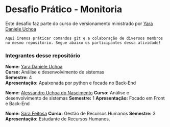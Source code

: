 # Desafio Prático - Monitoria

Este desafio faz parte do curso de versionamento ministrado por [Yara Daniele Uchoa](https://github.com/YaraDanieleUchoa) 

    Aqui iremos práticar comandos git e a colaboração de diversos membros no mesmo repositório. Segue abaixo os participantes dessa atividade!

### Integrantes desse repositório

**Nome:**  [Yara Daniele Uchoa](link)   
**Curso:**  Análise e desenvolvimento de sistemas   
**Semestre:**   4   
**Apresentação:**   Apaixonada por python e focada no Back-End

**Nome:** [Alessandro Uchoa do Nascimento](https://github.com/alessandroaun)
**Curso:** Análise e desenvolvimento de sistemas
**Semestre:** 1
**Apresentação:** Focado em Front e Back-End

**Nome:** [Sara Feitosa](https://github.com/SaraFeitosa05)
**Curso:**  Gestão de Recursos Humanos
**Semestre:** 3
**Apresentação:** Estudante de Recursos Humanos.

